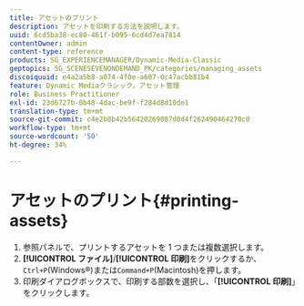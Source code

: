 ```yaml
---
title: アセットのプリント
description: アセットを印刷する方法を説明します。
uuid: 6cd5ba38-ec80-461f-b095-6cd4d7ea7814
contentOwner: admin
content-type: reference
products: SG_EXPERIENCEMANAGER/Dynamic-Media-Classic
geptopics: SG_SCENESEVENONDEMAND_PK/categories/managing_assets
discoiquuid: e4a2a5b8-a074-4f0e-a607-0c47acbb81b4
feature: Dynamic Mediaクラシック，アセット管理
role: Business Practitioner
exl-id: 23d6727b-0b48-4dac-be9f-f284d8d10de1
translation-type: tm+mt
source-git-commit: c4e2b8b42b56420269087d0d4f262490464270c0
workflow-type: tm+mt
source-wordcount: '50'
ht-degree: 34%

---
```


# アセットのプリント{#printing-assets}

1. 参照パネルで、プリントするアセットを 1 つまたは複数選択します。
1. **[!UICONTROL ファイル]**/**[!UICONTROL 印刷]**&#x200B;をクリックするか、`Ctrl+P`(Windows®)または`Command+P`(Macintosh)を押します。
1. 印刷ダイアログボックスで、印刷する部数を選択し、「**[!UICONTROL 印刷]**」をクリックします。
